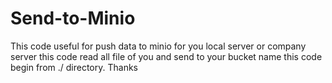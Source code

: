 # Send-to-Minio
This code useful for push data to minio for you local server or company server this code read all file of you and send to your bucket name this code begin from ./ directory.
Thanks
